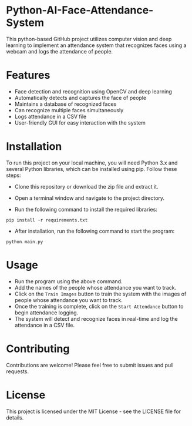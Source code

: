 # Python-AI-Face-Attendance-System

This python-based GitHub project utilizes computer vision and deep learning to implement an attendance system that recognizes faces using a webcam and logs the attendance of people.

# Features
- Face detection and recognition using OpenCV and deep learning
- Automatically detects and captures the face of people
- Maintains a database of recognized faces
- Can recognize multiple faces simultaneously
- Logs attendance in a CSV file
- User-friendly GUI for easy interaction with the system

# Installation

To run this project on your local machine, you will need Python 3.x and several Python libraries, which can be installed using pip. Follow these steps:

- Clone this repository or download the zip file and extract it.

- Open a terminal window and navigate to the project directory.

- Run the following command to install the required libraries:

`pip install -r requirements.txt`

- After installation, run the following command to start the program:
  
`python main.py`

# Usage
- Run the program using the above command.
- Add the names of the people whose attendance you want to track.
- Click on the `Train Images` button to train the system with the images of people whose attendance you want to track.
- Once the training is complete, click on the `Start Attendance` button to begin attendance logging.
- The system will detect and recognize faces in real-time and log the attendance in a CSV file.
  
# Contributing
Contributions are welcome! Please feel free to submit issues and pull requests.

# License
This project is licensed under the MIT License - see the LICENSE file for details.

